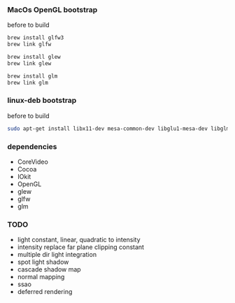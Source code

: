 ### MacOs OpenGL bootstrap

before to build

```bash
brew install glfw3
brew link glfw
```

```bash
brew install glew
brew link glew
```

```bash
brew install glm
brew link glm
```

### linux-deb bootstrap

before to build

```bash
sudo apt-get install libx11-dev mesa-common-dev libglu1-mesa-dev libglm-dev libglfw3-dev libglew-dev libfreetype6-dev
```

### dependencies

- CoreVideo
- Cocoa
- IOkit
- OpenGL
- glew
- glfw
- glm


### TODO

- light constant, linear, quadratic to intensity
- intensity replace far plane clipping constant
- multiple dir light integration
- spot light shadow
- cascade shadow map
- normal mapping
- ssao
- deferred rendering 